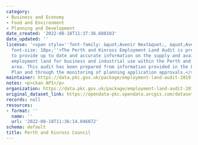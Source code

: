 ```yaml
---
category:
- Business and Economy
- Food and Environment
- Planning and Development
date_created: '2022-08-18T11:37:36.608103'
date_updated: ''
license: '<span style=''font-family: &quot;Avenir Next&quot;, &quot;Avenir Next&quot;;
  font-size: 18px;''>The Perth and Kinross Employment Land Audit is prepared annually
  to provide up to date and accurate information on the supply and availability of
  employment land for business and industrial use within the Perth and Kinross Council
  area. This audit has been prepared from information provided in the Local Development
  Plan and through the monitoring of planning application approvals.</span>'
maintainer: https://data.pkc.gov.uk/package/employment-land-audit-2019
notes: <p>ckan API</p>
organization: https://data.pkc.gov.uk/package/employment-land-audit-2019
original_dataset_link: https://opendata-pkc.opendata.arcgis.com/datasets/0721f9dd62c84d58a313a23ce77aa92e_0.zip?outSR=%7B%22latestWkid%22%3A27700%2C%22wkid%22%3A27700%7D
records: null
resources:
- format: ''
  name: ''
  url: '2022-08-18T11:36:14.046072'
schema: default
title: Perth and Kinross Council
---
```

